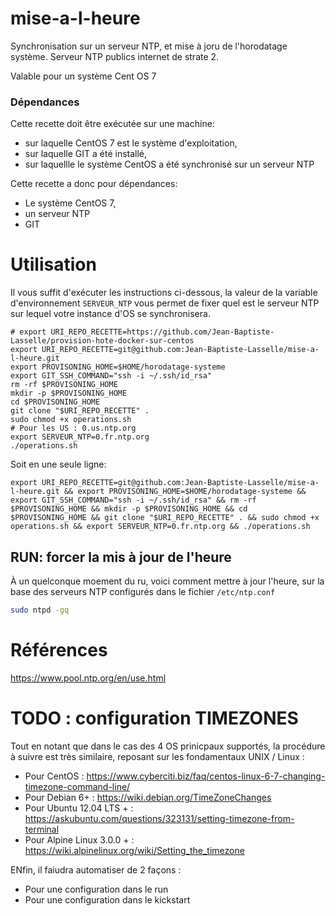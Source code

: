 # mise-a-l-heure

Synchronisation sur un serveur NTP, et mise à joru de l'horodatage système.
Serveur NTP publics internet de strate 2.

Valable pour un système Cent OS 7

### Dépendances 

Cette recette doit être exécutée sur une machine:
* sur laquelle CentOS 7 est le système d'exploitation, 
* sur laquelle GIT a été installé,
* sur laquellle le système CentOS a été synchronisé sur un serveur NTP


Cette recette a donc pour dépendances:

* Le système CentOS 7,
* un serveur NTP
* GIT 


# Utilisation

Il vous suffit d'exécuter les instructions ci-dessous, la valeur de la variable d'environnement `SERVEUR_NTP` vous permet de fixer quel est le serveur NTP sur lequel votre instance d'OS se synchronisera.

```
# export URI_REPO_RECETTE=https://github.com/Jean-Baptiste-Lasselle/provision-hote-docker-sur-centos
export URI_REPO_RECETTE=git@github.com:Jean-Baptiste-Lasselle/mise-a-l-heure.git
export PROVISONING_HOME=$HOME/horodatage-systeme
export GIT_SSH_COMMAND="ssh -i ~/.ssh/id_rsa"
rm -rf $PROVISONING_HOME
mkdir -p $PROVISONING_HOME
cd $PROVISONING_HOME
git clone "$URI_REPO_RECETTE" .
sudo chmod +x operations.sh
# Pour les US : 0.us.ntp.org
export SERVEUR_NTP=0.fr.ntp.org
./operations.sh
```

Soit en une seule ligne:

```
export URI_REPO_RECETTE=git@github.com:Jean-Baptiste-Lasselle/mise-a-l-heure.git && export PROVISONING_HOME=$HOME/horodatage-systeme && export GIT_SSH_COMMAND="ssh -i ~/.ssh/id_rsa" && rm -rf $PROVISONING_HOME && mkdir -p $PROVISONING_HOME && cd $PROVISONING_HOME && git clone "$URI_REPO_RECETTE" . && sudo chmod +x operations.sh && export SERVEUR_NTP=0.fr.ntp.org && ./operations.sh 
```

## RUN: forcer la mis à jour de l'heure 

À un quelconque moement du ru, voici comment mettre à jour l'heure, sur la base des serveurs NTP configurés dans le fichier `/etc/ntp.conf`
```bash
sudo ntpd -gq
```


# Références

https://www.pool.ntp.org/en/use.html


# TODO : configuration TIMEZONES

Tout en notant que dans le cas des 4 OS prinicpaux supportés, la procédure à suivre est très similaire, reposant sur les fondamentaux UNIX / Linux : 

* Pour CentOS : https://www.cyberciti.biz/faq/centos-linux-6-7-changing-timezone-command-line/
* Pour Debian 6+ : https://wiki.debian.org/TimeZoneChanges 
* Pour Ubuntu 12.04 LTS + : https://askubuntu.com/questions/323131/setting-timezone-from-terminal
* Pour Alpine Linux 3.0.0 + : https://wiki.alpinelinux.org/wiki/Setting_the_timezone 


ENfin, il faiudra automatiser de 2 façons : 
* Pour une configuration dans le run
* Pour une configuration dans le kickstart 


